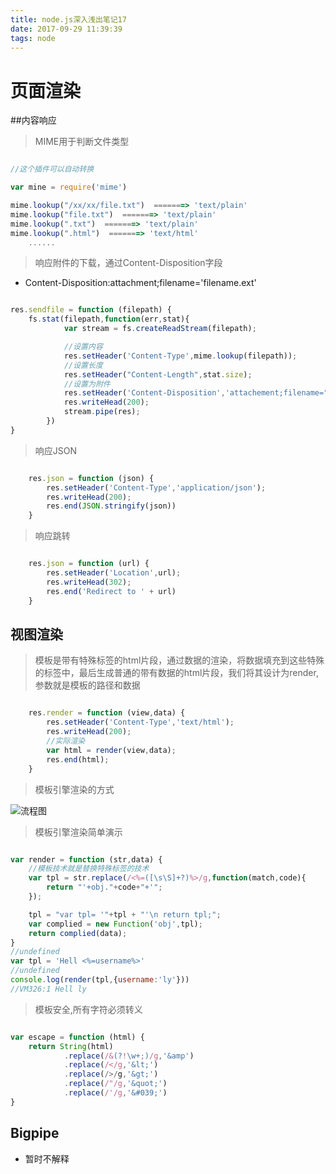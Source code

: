 ```yaml
---
title: node.js深入浅出笔记17
date: 2017-09-29 11:39:39
tags: node 
---
```




# 页面渲染

##内容响应

> MIME用于判断文件类型

``` javascript 

//这个插件可以自动转换

var mine = require('mime')

mime.lookup("/xx/xx/file.txt")  =======> 'text/plain'
mime.lookup("file.txt")  =======> 'text/plain'
mime.lookup(".txt")  =======> 'text/plain'
mime.lookup(".html")  =======> 'text/html'
    ......

```

>响应附件的下载，通过Content-Disposition字段
 - Content-Disposition:attachment;filename='filename.ext'


``` javascript

res.sendfile = function (filepath) {
    fs.stat(filepath,function(err,stat){
            var stream = fs.createReadStream(filepath);

            //设置内容
            res.setHeader('Content-Type',mime.lookup(filepath));
            //设置长度
            res.setHeader("Content-Length",stat.size);
            //设置为附件
            res.setHeader('Content-Disposition','attachement;filename="'+path.basename(filepath)+'"');
            res.writeHead(200);
            stream.pipe(res);
        })
}

``` 

> 响应JSON

``` javascript

    res.json = function (json) {
        res.setHeader('Content-Type','application/json');
        res.writeHead(200);
        res.end(JSON.stringify(json))
    }
```

> 响应跳转

``` javascript

    res.json = function (url) {
        res.setHeader('Location',url);
        res.writeHead(302);
        res.end('Redirect to ' + url)
    }
```

## 视图渲染

>模板是带有特殊标签的html片段，通过数据的渲染，将数据填充到这些特殊的标签中，最后生成普通的带有数据的html片段，我们将其设计为render,参数就是模板的路径和数据

``` javascript

    res.render = function (view,data) {
        res.setHeader('Content-Type','text/html');
        res.writeHead(200);
        //实际渲染
        var html = render(view,data);
        res.end(html);
    }

```

> 模板引擎渲染的方式

![流程图](https://aymfx.github.io/img/a20170925/a2.png)


>模板引擎渲染简单演示

```javascript

var render = function (str,data) {
    //模板技术就是替换特殊标签的技术
    var tpl = str.replace(/<%=([\s\S]+?)%>/g,function(match,code){
        return "'+obj."+code+"+'";
    });

    tpl = "var tpl= '"+tpl + "'\n return tpl;";
    var complied = new Function('obj',tpl);
    return complied(data);
}
//undefined
var tpl = 'Hell <%=username%>'
//undefined
console.log(render(tpl,{username:'ly'}))
//VM326:1 Hell ly

```

>模板安全,所有字符必须转义

``` javascript

var escape = function (html) {
    return String(html)
            .replace(/&(?!\w+;)/g,'&amp')
            .replace(/</g,'&lt;')
            .replace(/>/g,'&gt;')
            .replace(/"/g,'&quot;')
            .replace(/'/g,'&#039;')
}

```

## Bigpipe

 - 暂时不解释





















